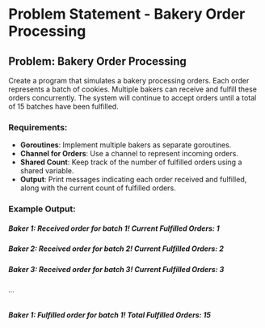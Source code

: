 # Problem Statement - Bakery Order Processing

## Problem: Bakery Order Processing

Create a program that simulates a bakery processing orders. Each order represents a batch of cookies. Multiple bakers can receive and fulfill these orders concurrently. The system will continue to accept orders until a total of 15 batches have been fulfilled.

### Requirements:

- **Goroutines**: Implement multiple bakers as separate goroutines.
- **Channel for Orders**: Use a channel to represent incoming orders.
- **Shared Count**: Keep track of the number of fulfilled orders using a shared variable.
- **Output**: Print messages indicating each order received and fulfilled, along with the current count of fulfilled orders.

### Example Output:
##### Baker 1: Received order for batch 1! Current Fulfilled Orders: 1
##### Baker 2: Received order for batch 2! Current Fulfilled Orders: 2
##### Baker 3: Received order for batch 3! Current Fulfilled Orders: 3
###### ...
##### Baker 1: Fulfilled order for batch 1! Total Fulfilled Orders: 15

